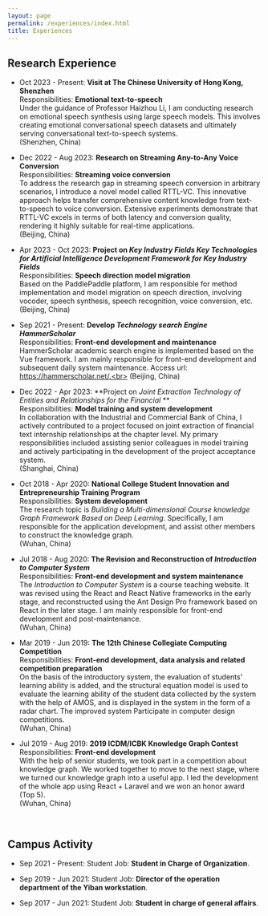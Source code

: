 ```yaml
---
layout: page
permalink: /experiences/index.html
title: Experiences
---
```


## Research Experience

- Oct 2023 - Present: **Visit at The Chinese University of Hong Kong, Shenzhen**<br>
  Responsibilities: **Emotional text-to-speech**<br>
  Under the guidance of Professor Haizhou Li, I am conducting research on emotional speech synthesis using large speech models. This involves creating emotional conversational speech datasets and ultimately serving conversational text-to-speech systems.<br>
  (Shenzhen, China)<br>

- Dec 2022 - Aug 2023: **Research on Streaming Any-to-Any Voice Conversion**<br>
  Responsibilities: **Streaming voice conversion**<br>
  To address the research gap in streaming speech conversion in arbitrary scenarios, I introduce a novel model called RTTL-VC. This innovative approach helps transfer comprehensive content knowledge from text-to-speech to voice conversion. Extensive experiments demonstrate that RTTL-VC excels in terms of both latency and conversion quality, rendering it highly suitable for real-time applications.<br>
  (Beijing, China)<br>

- Apr 2023 - Oct 2023: **Project on *Key Industry Fields Key Technologies for Artificial Intelligence Development Framework for Key Industry Fields***<br>
  Responsibilities: **Speech direction model migration**<br>
  Based on the PaddlePaddle platform, I am responsible for method implementation and model migration on speech direction, involving vocoder, speech synthesis, speech recognition, voice conversion, etc.<br>
  (Beijing, China)<br>

- Sep 2021 - Present: **Develop *Technology search Engine HammerScholar***<br>
  Responsibilities: **Front-end development and maintenance**<br>
  HammerScholar academic search engine is implemented based on the Vue framework. I am mainly responsible for front-end development and subsequent daily system maintenance. Access url: https://hammerscholar.net/.<br>
  (Beijing, China)<br>

- Dec 2022 - Apr 2023: **Project on *Joint Extraction Technology of Entities and Relationships for the Financial* **<br>
  Responsibilities: **Model training and system development**<br>
  In collaboration with the Industrial and Commercial Bank of China, I actively contributed to a project focused on joint extraction of financial text internship relationships at the chapter level. My primary responsibilities included assisting senior colleagues in model training and actively participating in the development of the project acceptance system.<br>
  (Shanghai, China)<br>

- Oct 2018 - Apr 2020: **National College Student Innovation and Entrepreneurship Training Program**<br>
  Responsibilities: **System development**<br>
  The research topic is *Building a Multi-dimensional Course knowledge Graph Framework Based on Deep Learning*. Specifically, I am responsible for the application development, and assist other members to construct the knowledge graph.<br>
  (Wuhan, China)<br>

- Jul 2018 - Aug 2020: **The Revision and Reconstruction of *Introduction to Computer System***<br>
  Responsibilities: **Front-end development and system maintenance**<br>
  The *Introduction to Computer System* is a course teaching website. It was revised using the React and React Native frameworks in the early stage, and reconstructed using the Ant Design Pro framework based on React in the later stage. I am mainly responsible for front-end development and post-maintenance.<br>
  (Wuhan, China)<br>

- Mar 2019 - Jun 2019: **The 12th Chinese Collegiate Computing Competition**<br>
  Responsibilities: **Front-end development, data analysis and related competition preparation**<br>
  On the basis of the introductory system, the evaluation of students' learning ability is added, and the structural equation model is used to evaluate the learning ability of the student data collected by the system with the help of AMOS, and is displayed in the system in the form of a radar chart. The improved system Participate in computer design competitions.<br>
  (Wuhan, China)<br>

- Jul 2019 - Aug 2019: **2019 ICDM/ICBK Knowledge Graph Contest**<br>
  Responsibilities: **Front-end development**<br>
  With the help of senior students, we took part in a competition about knowledge graph. We worked together to move to the next stage, where we turned our knowledge graph into a useful app. I led the development of the whole app using React + Laravel and we won an honor award (Top 5).<br>
  (Wuhan, China)<br>

<br>

## Campus Activity

- Sep 2021 - Present: Student Job: **Student in Charge of Organization**.<br>
- Sep 2019 - Jun 2021: Student Job: **Director of the operation department of the Yiban workstation**.<br>
- Sep 2017 - Jun 2021: Student Job: **Student in charge of general affairs**.<br>

  <br>
